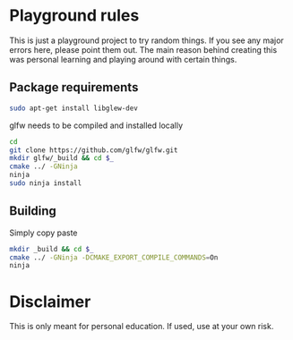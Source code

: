 # Playground rules

This is just a playground project to try random things.
If you see any major errors here, please point them out.
The main reason behind creating this was personal learning and playing around with certain things.

## Package requirements
```bash
sudo apt-get install libglew-dev
```
glfw needs to be compiled and installed locally
```bash
cd
git clone https://github.com/glfw/glfw.git
mkdir glfw/_build && cd $_
cmake ../ -GNinja
ninja
sudo ninja install
```

## Building
Simply copy paste

```bash
mkdir _build && cd $_
cmake ../ -GNinja -DCMAKE_EXPORT_COMPILE_COMMANDS=On
ninja
```

# Disclaimer
This is only meant for personal education.
If used, use at your own risk.
